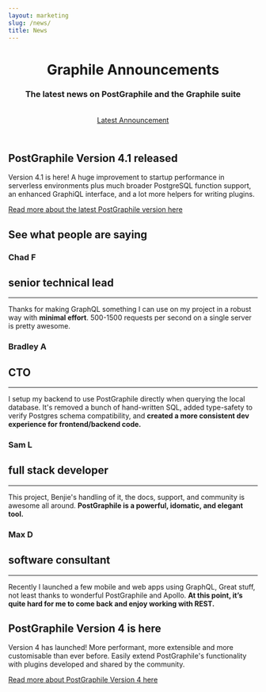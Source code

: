```yaml
---
layout: marketing
slug: /news/
title: News
---
```


<!-- **************************************** -->

<header class='hero simple'>
<div class='container'>
<div class='row'>
<div class='col-xs-12'>
<div class='hero-block'>

# Graphile Announcements

<h3>
  The latest news on PostGraphile and the Graphile suite
</h3>

<br />
<div class='flex'>
<a class='button--solid-light' href='/news/postgraphile-version-4-1/'>Latest Announcement <span class='fas fa-fw fa-arrow-right' /></a>
</div>

</div>
</div>
</div>
</div>
</header>

<!-- **************************************** -->

<section>
<div class='container'>

<div class='row flex-wrap-reverse'>
<div class='text-center col-xs-12 col-md-9 col-lg-7'>
<div class='hero-block'>

## PostGraphile Version 4.1 released

Version 4.1 is here! A huge improvement to startup performance in serverless environments plus much broader PostgreSQL function support, an enhanced GraphiQL interface, and a lot more helpers for writing plugins.

[Read more about the latest PostGraphile version here](/news/postgraphile-version-4-1/)

</div>
</div>
<div class='text-center col-xs-12 col-md-3 col-lg-5 postgraphile-logo-bg'>
</div>
</div>

</div>
</section>

<!-- **************************************** -->

<section>
<div class='container'>

## See what people are saying

  <div class="mw9 ph3-ns flex flex-row flex-wrap">
  <div class="cf ph2-ns flex flex-wrap">
    <article class="w-100 w-50-m w-25-ns pa2 center bg-white br3 pa4-ns mv3 ba b--black-10">
      <div class="tc">
        <h1 class="f3 di">Chad F</h1>
        <h2 class="i f5 di">senior technical lead <a href="https://chads.website/development/2018/08/03/How-GraphQL-Saved-My-Project.html" target="_blank"><span class="fas fa-external-link-alt"></span></a></h2>
        <hr class="mw3 bb bw1 b--black-10 db">
      </div>
      <p class="lh-copy measure center f6 black-70">
        <i class="fas fa-quote-left h3 w3 di" style="color: #004081;" aria-hidden="true"></i>
        Thanks for making GraphQL something I can use on my project in a robust way with <strong>minimal effort</strong>. 500-1500 requests per second on a single server is pretty awesome.&nbsp;<i class="fas fa-quote-right h3 w3 di" style="color: #004081;" aria-hidden="true"></i>
      </p>
    </article>
    <article class="w-100 w-50-m w-25-ns pa2 center bg-white br3 pa4-ns mv3 ba b--black-10" style="flex-grow: 1">
      <div class="tc">
        <h1 class="f3 di">Bradley A</h1>
        <h2 class="i f5 di">CTO <a href="https://twitter.com/bradleyayers/status/1012557510346080256" target="_blank"><i class="fab fa-twitter"></i></a></h2>
        <hr class="mw3 bb bw1 b--black-10 db">
      </div>
      <p class="lh-copy measure center f6 black-70">
         <i class="fas fa-quote-left h3 w3 di" style="color: #004081;" aria-hidden="true"></i>
         I setup my backend to use PostGraphile directly when querying the local database. It's removed a bunch of hand-written SQL, added type-safety to verify Postgres schema compatibility, and <strong>created a more consistent dev experience for frontend/backend code.</strong>&nbsp;<i class="fas fa-quote-right h3 w3 di" style="color: #004081;" aria-hidden="true"></i>
      </p>
    </article>
    <article class="w-100 w-50-m w-25-ns pa2 center bg-white br3 pa4-ns mv3 ba b--black-10" style="flex-grow: 1">
      <div class="tc">
        <h1 class="f3 di">Sam L</h1> 
        <h2 class="i f5 di">full stack developer <a href="https://gitter.im/graphile/postgraphile?at=5b65d555e9ab53770c8c41a1"target="_blank"><i class="fas fa-external-link-alt"></i></a></h2>
        <hr class="mw3 bb bw1 b--black-10 db">
      </div>
      <p class="lh-copy measure center f6 black-70">
        <i class="fas fa-quote-left h3 w3 di" style="color: #004081;" aria-hidden="true"></i>
        This project, Benjie's handling of it, the docs, support, and community is awesome all around. <strong>PostGraphile is a powerful, idomatic, and elegant tool.</strong>&nbsp;<i class="fas fa-quote-right h3 w3 di" style="color: #004081;" aria-hidden="true"></i>
      </p>
    </article>
    <article class="w-100 w-50-m w-25-ns pa2 center bg-white br3 pa4-ns mv3 ba b--black-10" style="flex-grow: 1">
      <div class="tc">
        <h1 class="f3 di">Max D</h1>
        <h2 class="i f5 di">software consultant <a href="https://twitter.com/maxdesiatov/status/1001419221102940160" target="_blank"><i class="fab fa-twitter"></i></a></h2>
        <hr class="mw3 bb bw1 b--black-10 db">
      </div>
      <p class="lh-copy measure center f6 black-70">
        <i class="fas fa-quote-left h3 w3 di" style="color: #004081;" aria-hidden="true"></i>
         Recently I launched a few mobile and web apps using GraphQL, Great stuff, not least thanks to wonderful PostGraphile and Apollo. <strong>At this point, it’s quite hard for me to come back and enjoy working with REST.</strong>&nbsp;<i class="fas fa-quote-right h3 w3 di" style="color: #004081;" aria-hidden="true"></i>
      </p>
    </article>
  </div>
  </div>
</div>
</section>

<!-- **************************************** -->

<section>
<div class='container'>

<div class='row flex-wrap-reverse'>
<div class='text-center col-xs-12 col-md-9 col-lg-7'>
<div class='hero-block'>

## PostGraphile Version 4 is here

Version 4 has launched! More performant, more extensible and more customisable than ever before. Easily extend PostGraphile's functionality with plugins developed and shared by the community.

[Read more about PostGraphile Version 4 here](/news/postgraphile-version-4/)

</div>
</div>
<div class='text-center col-xs-12 col-md-3 col-lg-5 postgraphile-graphs-average-latency-label'>
</div>
</div>

</div>
</section>

<!-- **************************************** -->
